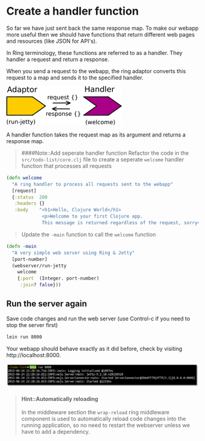 # Create a handler function

So far we have just sent back the same response map.  To make our webapp more useful then we should have functions that return different web pages and resources (like JSON for API's).

In Ring terminology, these functions are referred to as a handler.  They handler a request and return a response.

When you send a request to the webapp, the ring adaptor converts this request to a map and sends it to the specified handler.

![Ring - Adaptor and Handler](../images/ring-basics-adaptor-handler-request-response.png)

A handler function takes the request map as its argument and returns a response map.

> ####Note::Add seperate handler function
> Refactor the code in the `src/todo-list/core.clj` file to create a seperate `welcome` handler function that processes all requests
>
```clojure
(defn welcome
  "A ring handler to process all requests sent to the webapp"
  [request]
  {:status  200
   :headers {}
   :body    "<h1>Hello, Clojure World</h1>
             <p>Welcome to your first Clojure app.
             This message is returned regardless of the request, sorry<p>"})
```
>
> Update the `-main` function to call the `welcome` function
>
```clojure
(defn -main
  "A very simple web server using Ring & Jetty"
  [port-number]
  (webserver/run-jetty
    welcome
    {:port  (Integer. port-number)
     :join? false}))
```



## Run the server again

  Save code changes and run the web server (use Control-c if you need to stop the server first)

```bash
lein run 8000
```

Your webapp should behave exactly as it did before, check by visiting http://localhost:8000.

![Clojure webapp - running todo-list project](/images/todo-list-lein-run-portnumber.png)

> #### Hint::Automatically reloading
> In the middleware section the `wrap-reload` ring middleware component is used to automatically reload code changes into the running application, so no need to restart the webserver unless we have to add a dependency.

